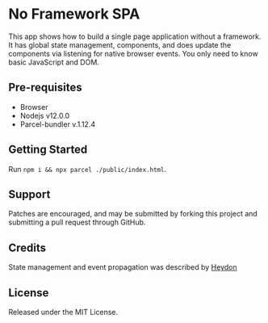 No Framework SPA
===================================

This app shows how to build a single page application without a framework. It has
global state management, components, and does update the components via listening
for native browser events. You only need to know basic JavaScript and DOM. 

Pre-requisites
--------------

- Browser 
- Nodejs v12.0.0
- Parcel-bundler v.1.12.4

Getting Started
---------------

Run `npm i && npx parcel ./public/index.html`.

Support
-------

Patches are encouraged, and may be submitted by forking this project and
submitting a pull request through GitHub. 

## Credits

State management and event propagation was described by
[Heydon](https://gist.github.com/Heydon/9de1a8b55dd1448281fad013503a5b7a#gistcomment-2657236)

License
-------
Released under the MIT License.
